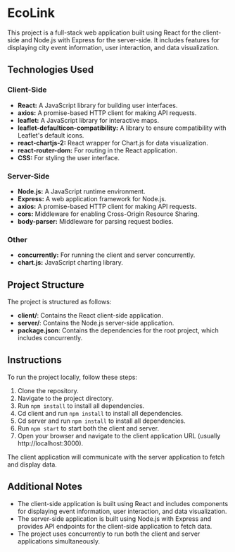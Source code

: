 # EcoLink

This project is a full-stack web application built using React for the client-side and Node.js with Express for the server-side. It includes features for displaying city event information, user interaction, and data visualization.

## Technologies Used

### Client-Side
- **React:** A JavaScript library for building user interfaces.
- **axios:** A promise-based HTTP client for making API requests.
- **leaflet:** A JavaScript library for interactive maps.
- **leaflet-defaulticon-compatibility:** A library to ensure compatibility with Leaflet's default icons.
- **react-chartjs-2:** React wrapper for Chart.js for data visualization.
- **react-router-dom:** For routing in the React application.
- **CSS:** For styling the user interface.

### Server-Side
- **Node.js:** A JavaScript runtime environment.
- **Express:** A web application framework for Node.js.
- **axios:** A promise-based HTTP client for making API requests.
- **cors:** Middleware for enabling Cross-Origin Resource Sharing.
- **body-parser:** Middleware for parsing request bodies.

### Other
- **concurrently:** For running the client and server concurrently.
- **chart.js:** JavaScript charting library.

## Project Structure

The project is structured as follows:

- **client/**: Contains the React client-side application.
- **server/**: Contains the Node.js server-side application.
- **package.json**: Contains the dependencies for the root project, which includes concurrently.

## Instructions

To run the project locally, follow these steps:

1.  Clone the repository.
2.  Navigate to the project directory.
3.  Run `npm install` to install all dependencies.
4.  Cd client and run `npm install` to install all dependencies.
5.  Cd server and run `npm install` to install all dependencies.
6.  Run `npm start` to start both the client and server.
7.  Open your browser and navigate to the client application URL (usually http://localhost:3000).

The client application will communicate with the server application to fetch and display data.

## Additional Notes

- The client-side application is built using React and includes components for displaying event information, user interaction, and data visualization.
- The server-side application is built using Node.js with Express and provides API endpoints for the client-side application to fetch data.
- The project uses concurrently to run both the client and server applications simultaneously.
